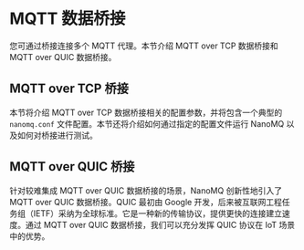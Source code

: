 # MQTT 数据桥接

您可通过桥接连接多个 MQTT 代理。本节介绍 MQTT over TCP 数据桥接和 MQTT over QUIC 数据桥接。

## MQTT over TCP 桥接
本节将介绍 MQTT over TCP 数据桥接相关的配置参数，并将包含一个典型的 `nanomq.conf` 文件配置。本节还将介绍如何通过指定的配置文件运行 NanoMQ 以及如何对桥接进行测试。

## MQTT over QUIC 桥接 
针对较难集成 MQTT over QUIC 数据桥接的场景，NanoMQ 创新性地引入了 MQTT over QUIC 数据桥接。QUIC 最初由 Google 开发，后来被互联网工程任务组（IETF）采纳为全球标准。它是一种新的传输协议，提供更快的连接建立速度。通过 MQTT over QUIC 数据桥接，我们可以充分发挥 QUIC 协议在 IoT 场景中的优势。